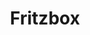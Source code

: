 ---
title: Fritzbox
descripton: "Tutorials rund um das Thema Fritzbox" 
menu:
  sidebar:
    name: Fritzbox
    identifier: fritzbox
    weight: 800
tags: ["fritzbox"]
categories: ["Tutorials"]
---